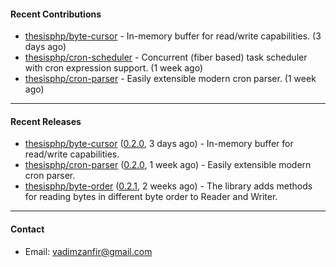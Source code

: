 #### Recent Contributions

- [thesisphp/byte-cursor](https://github.com/thesisphp/byte-cursor) - In-memory buffer for read/write capabilities. (3 days ago)
- [thesisphp/cron-scheduler](https://github.com/thesisphp/cron-scheduler) - Concurrent (fiber based) task scheduler with cron expression support. (1 week ago)
- [thesisphp/cron-parser](https://github.com/thesisphp/cron-parser) - Easily extensible modern cron parser. (1 week ago)

---

#### Recent Releases

- [thesisphp/byte-cursor](https://github.com/thesisphp/byte-cursor) ([0.2.0](https://github.com/thesisphp/byte-cursor/releases/tag/0.2.0), 3 days ago) - In-memory buffer for read/write capabilities.
- [thesisphp/cron-parser](https://github.com/thesisphp/cron-parser) ([0.2.0](https://github.com/thesisphp/cron-parser/releases/tag/0.2.0), 1 week ago) - Easily extensible modern cron parser.
- [thesisphp/byte-order](https://github.com/thesisphp/byte-order) ([0.2.1](https://github.com/thesisphp/byte-order/releases/tag/0.2.1), 2 weeks ago) - The library adds methods for reading bytes in different byte order to Reader and Writer.

---

#### Contact

- Email: [vadimzanfir@gmail.com](mailto://vadimzanfir@gmail.com)
